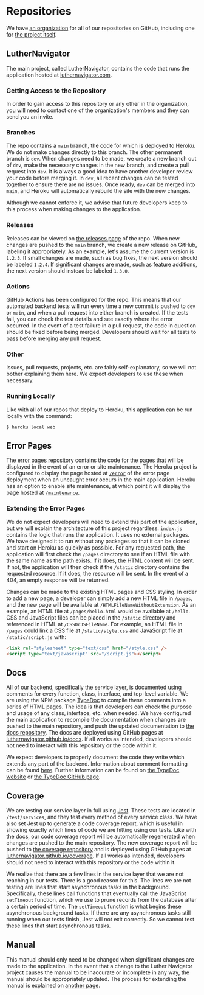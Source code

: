 # Repositories

We have [an organization](https://github.com/LutherNavigator) for all of our repositories on GitHub, including one for [the project itself](https://github.com/LutherNavigator/LutherNavigator).

## LutherNavigator

The main project, called LutherNavigator, contains the code that runs the application hosted at [luthernavigator.com](https://www.luthernavigator.com/).

### Getting Access to the Repository

In order to gain access to this repository or any other in the organization, you will need to contact one of the organization's members and they can send you an invite.

### Branches

The repo contains a `main` branch, the code for which is deployed to Heroku. We do not make changes directly to this branch. The other permanent branch is `dev`. When changes need to be made, we create a new branch out of `dev`, make the necessary changes in the new branch, and create a pull request into `dev`. It is always a good idea to have another developer review your code before merging it. In `dev`, all recent changes can be tested together to ensure there are no issues. Once ready, `dev` can be merged into `main`, and Heroku will automatically rebuild the site with the new changes.

Although we cannot enforce it, we advise that future developers keep to this process when making changes to the application.

### Releases

Releases can be viewed on [the releases page](https://github.com/LutherNavigator/LutherNavigator/releases) of the repo. When new changes are pushed to the `main` branch, we create a new release on GitHub, labeling it appropriately. As an example, let's assume the current version is `1.2.3`. If small changes are made, such as bug fixes, the next version should be labeled `1.2.4`. If significant changes are made, such as feature additions, the next version should instead be labeled `1.3.0`.

### Actions

GitHub Actions has been configured for the repo. This means that our automated backend tests will run every time a new commit is pushed to `dev` or `main`, and when a pull request into either branch is created. If the tests fail, you can check the test details and see exactly where the error occurred. In the event of a test failure in a pull request, the code in question should be fixed before being merged. Developers should wait for all tests to pass before merging any pull request.

### Other

Issues, pull requests, projects, etc. are fairly self-explanatory, so we will not bother explaining them here. We expect developers to use these when necessary.

### Running Locally

Like with all of our repos that deploy to Heroku, this application can be run locally with the command:

```console
$ heroku local web
```

## Error Pages

The [error pages repository](https://github.com/LutherNavigator/error-pages) contains the code for the pages that will be displayed in the event of an error or site maintenance. The Heroku project is configured to display the page hosted at [`/error`](https://luther-navigator-error-pages.herokuapp.com/error) of the error page deployment when an uncaught error occurs in the main application. Heroku has an option to enable site maintenance, at which point it will display the page hosted at [`/maintenance`](https://luther-navigator-error-pages.herokuapp.com/maintenance).

### Extending the Error Pages

We do not expect developers will need to extend this part of the application, but we will explain the architecture of this project regardless. `index.js` contains the logic that runs the application. It uses no external packages. We have designed it to run without any packages so that it can be cloned and start on Heroku as quickly as possible. For any requested path, the application will first check the `/pages` directory to see if an HTML file with the same name as the path exists. If it does, the HTML content will be sent. If not, the application will then check if the `/static` directory contains the requested resource. If it does, the resource will be sent. In the event of a 404, an empty response will be returned.

Changes can be made to the existing HTML pages and CSS styling. In order to add a new page, a developer can simply add a new HTML file in `/pages`, and the new page will be available at `/HTMLFileNameWithoutExtension`. As an example, an HTML file at `/pages/hello.html` would be available at `/hello`. CSS and JavaScript files can be placed in the `/static` directory and referenced in HTML at `/CSSOrJSFileName`. For example, an HTML file in `/pages` could link a CSS file at `/static/style.css` and JavaScript file at `/static/script.js` with:

```html
<link rel="stylesheet" type="text/css" href="/style.css" />
<script type="text/javascript" src="/script.js"></script>
```

## Docs

All of our backend, specifically the service layer, is documented using comments for every function, class, interface, and top-level variable. We are using the NPM package [TypeDoc](https://www.npmjs.com/package/typedoc) to compile these comments into a series of HTML pages. The idea is that developers can check the purpose and usage of any class, interface, etc. when needed. We have configured the main application to recompile the documentation when changes are pushed to the main repository, and push the updated documentation to [the docs repository](https://github.com/LutherNavigator/docs). The docs are deployed using GitHub pages at [luthernavigator.github.io/docs](https://luthernavigator.github.io/docs/). If all works as intended, developers should not need to interact with this repository or the code within it.

We expect developers to properly document the code they write which extends any part of the backend. Information about comment formatting can be found [here](https://typedoc.org/guides/doccomments/). Further information can be found on [the TypeDoc website](https://typedoc.org/) or [the TypeDoc GitHub page](https://github.com/TypeStrong/TypeDoc).

## Coverage

We are testing our service layer in full using [Jest](https://jestjs.io/). These tests are located in `/test/services`, and they test every method of every service class. We have also set Jest up to generate a code coverage report, which is useful in showing exactly which lines of code we are hitting using our tests. Like with the docs, our code coverage report will be automatically regenerated when changes are pushed to the main repository. The new coverage report will be pushed to [the coverage repository](https://github.com/LutherNavigator/coverage) and is deployed using GitHub pages at [luthernavigator.github.io/coverage](https://luthernavigator.github.io/coverage/). If all works as intended, developers should not need to interact with this repository or the code within it.

We realize that there are a few lines in the service layer that we are not reaching in our tests. There is a good reason for this. The lines we are not testing are lines that start asynchronous tasks in the background. Specifically, these lines call functions that eventually call the JavaScript `setTimeout` function, which we use to prune records from the database after a certain period of time. The `setTimeout` function is what begins these asynchronous background tasks. If there are any asynchronous tasks still running when our tests finish, Jest will not exit correctly. So we cannot test these lines that start asynchronous tasks.

## Manual

This manual should only need to be changed when significant changes are made to the application. In the event that a change to the Luther Navigator project causes the manual to be inaccurate or incomplete in any way, the manual should be appropriately updated. The process for extending the manual is explained on [another page](/dev/manual).
